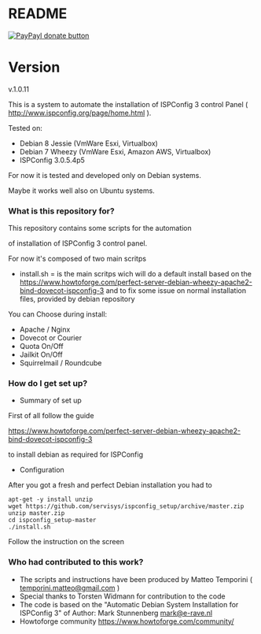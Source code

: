 # README #

[![PayPayl donate button](https://www.paypalobjects.com/it_IT/IT/i/btn/btn_donateCC_LG.gif)](https://www.paypal.com/cgi-bin/webscr?cmd=_s-xclick&hosted_button_id=TB4Q3UJDC5JDJ "Help US support this project using Paypal")

# Version #
v.1.0.11

This is a system to automate the installation of ISPConfig 3 control Panel ( http://www.ispconfig.org/page/home.html ).

Tested on:

- Debian 8 Jessie (VmWare Esxi, Virtualbox)
- Debian 7 Wheezy (VmWare Esxi, Amazon AWS, Virtualbox)
- ISPConfig 3.0.5.4p5

For now it is tested and developed only on Debian systems.

Maybe it works well also on Ubuntu systems.

### What is this repository for? ###

This repository contains some scripts for the automation

of installation of ISPConfig 3 control panel.

For now it's composed of two main scritps

- install.sh = is the main scritps wich will do a default install
		       based on the https://www.howtoforge.com/perfect-server-debian-wheezy-apache2-bind-dovecot-ispconfig-3
                       and to fix some issue on normal installation files, provided by debian repository

You can Choose during install:
- Apache / Nginx
- Dovecot or Courier
- Quota On/Off
- Jailkit On/Off
- Squirrelmail / Roundcube

### How do I get set up? ###

* Summary of set up

First of all follow the guide 

https://www.howtoforge.com/perfect-server-debian-wheezy-apache2-bind-dovecot-ispconfig-3

to install debian as required for ISPConfig

* Configuration

After you got a fresh and perfect Debian installation you had to

```shell
apt-get -y install unzip
wget https://github.com/servisys/ispconfig_setup/archive/master.zip
unzip master.zip
cd ispconfig_setup-master
./install.sh
```

Follow the instruction on the screen

### Who had contributed to this work? ###

* The scripts and instructions have been produced by Matteo Temporini ( <temporini.matteo@gmail.com> )
* Special thanks to Torsten Widmann for contribution to the code
* The code is based on the "Automatic Debian System Installation for ISPConfig 3" of Author: Mark Stunnenberg <mark@e-rave.nl>
* Howtoforge community https://www.howtoforge.com/community/
